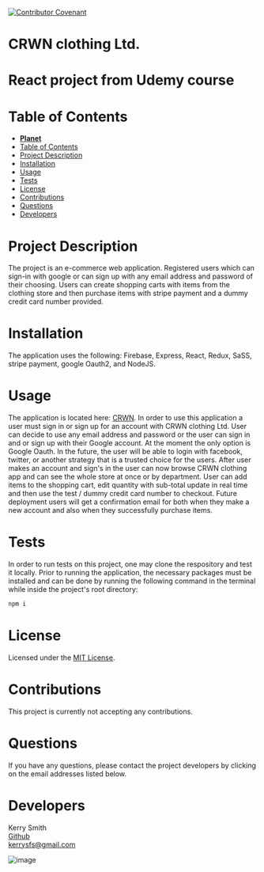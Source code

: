 [![Contributor Covenant](https://img.shields.io/badge/Contributor%20Covenant-v2.0%20adopted-ff69b4.svg)](https://www.contributor-covenant.org/version/2/0/code_of_conduct/)

# **CRWN clothing Ltd.**

# **React project from Udemy course**

# Table of Contents

- [**Planet**](#planet)
- [Table of Contents](#table-of-contents)
- [Project Description](#project-description)
- [Installation](#installation)
- [Usage](#usage)
- [Tests](#tests)
- [License](#license)
- [Contributions](#contributions)
- [Questions](#questions)
- [Developers](#developers)

# Project Description

The project is an e-commerce web application. Registered users which can sign-in with google or can sign up with any email address and password of their choosing. Users can create shopping carts with items from the clothing store and then purchase items with stripe payment and a dummy credit card number provided. 

# Installation

The application uses the following: Firebase, Express, React, Redux, SaSS, stripe payment, google Oauth2, and NodeJS.

# Usage

The application is located here: [CRWN](https://react-crwn-clothing-app.herokuapp.com/). In order to use this application a user must sign in or sign up for an account with CRWN clothing Ltd.  User can decide to use any email address and password or the user can sign in and or sign up with their Google account. At the moment the only option is Google Oauth. In the future, the user will be able to login with facebook, twitter, or another strategy that is a trusted choice for the users.  After user makes an account and sign's in the user can now browse CRWN clothing app and can see the whole store at once or by department. User can add items to the shopping cart, edit quantity with sub-total update in real time and then use the test / dummy credit card number to checkout.  Future deployment users will get a confirmation email for both when they make a new account and also when they successfully purchase items. 

# Tests

In order to run tests on this project, one may clone the respository and test it locally. Prior to running the application, the necessary packages must be installed and can be done by running the following command in the terminal while inside the project's root directory:

```sh 
npm i
```

# License

Licensed under the [MIT License](https://spdx.org/licenses/MIT.html).

# Contributions

This project is currently not accepting any contributions.

# Questions

If you have any questions, please contact the project developers by clicking on the email addresses listed below.

# Developers



Kerry Smith  
[Github](https://github.com/Kerry-Jr)  
<kerrysfs@gmail.com>




![image](./assets/crwn.PNG)